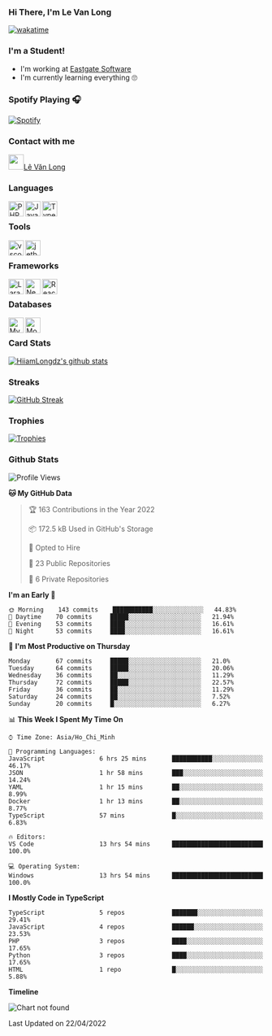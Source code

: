 ### Hi There, I'm Le Van Long 

[![wakatime](https://wakatime.com/badge/user/6843c55a-2a06-4fcd-8ddd-3f4718f8cf4d.svg)](https://wakatime.com/@6843c55a-2a06-4fcd-8ddd-3f4718f8cf4d)

### I'm a Student!
- I'm working at [Eastgate Software](https://eastgate-software.com/)
- I'm currently learning everything 🙄

### Spotify Playing 🎧
[![Spotify](https://spotify-readme-v2-ljjw4c8pd-hiiamlongdz.vercel.app/api/spotify)](https://open.spotify.com/user/312ooo2a5zz44sszdfjmqgjbgmsq)


### Contact with me

[<img src="https://img.icons8.com/dusk/64/000000/facebook-new--v2.png" width="30px"/>Lê Văn Long](https://www.facebook.com/HiiamLongdzz)

### Languages
<img align="left" alt="PHP" src="https://img.icons8.com/dusk/64/000000/php-logo.png" width="30px"/>
<img align="left" alt="JavaScript" src="https://img.icons8.com/dusk/64/000000/javascript.png" width="30px"/>
<img align="left" alt="TypeScript" src="https://img.icons8.com/typescript" width="30px" />
<br />

### Tools
<img align="left" alt="vscode" src="https://img.icons8.com/dusk/64/000000/visual-studio-code-2019.png" width="30px"/>
<img align="left" alt="jetbrain" src="https://camo.githubusercontent.com/8268dcfb76697dd53286590ec9b4385d7a0b89ce/68747470733a2f2f63646e2e6a7364656c6976722e6e65742f6e706d2f73696d706c652d69636f6e734076332f69636f6e732f6a6574627261696e732e737667" width="30px"/>
<br />

### Frameworks
<img align="left" alt="Laravel" src="https://img.icons8.com/ios/50/000000/laravel.png" width="30px"/>
<img align="left" alt="NestJS" src="https://d33wubrfki0l68.cloudfront.net/e937e774cbbe23635999615ad5d7732decad182a/26072/logo-small.ede75a6b.svg" width="30px" />
<img align="left" alt="ReactJS" src="https://img.icons8.com/dusk/64/000000/react.png" width="30px" />
<br />

### Databases
<img align="left" alt="MySQL" src="https://img.icons8.com/ios-filled/50/000000/mysql-logo.png" width="30px"/>
<img align="left" alt="MongoDB" src="https://webimages.mongodb.com/_com_assets/cms/kpo5kblefbjq79065-Horizontal_Default.svg?auto=format%252Ccompress" height="30px" />
<br />

### Card Stats
[![HiiamLongdz's github stats](https://github-readme-stats.vercel.app/api?username=HiiamLongdz&show_icons=true&theme=default)](#CardStats)

### Streaks
[![GitHub Streak](http://github-readme-streak-stats.herokuapp.com?user=HiiamLongdz)](#Streaks)

### Trophies
[![Trophies](https://github-profile-trophy.vercel.app/?username=HiiamLongdz&margin-w=10&theme=discord)](#Trophies)

### Github Stats
<!--START_SECTION:waka-->
![Profile Views](http://img.shields.io/badge/Profile%20Views-0-blue)

**🐱 My GitHub Data** 

> 🏆 163 Contributions in the Year 2022
 > 
> 📦 172.5 kB Used in GitHub's Storage 
 > 
> 💼 Opted to Hire
 > 
> 📜 23 Public Repositories 
 > 
> 🔑 6 Private Repositories  
 > 
**I'm an Early 🐤** 

```text
🌞 Morning    143 commits    ███████████░░░░░░░░░░░░░░   44.83% 
🌆 Daytime    70 commits     █████░░░░░░░░░░░░░░░░░░░░   21.94% 
🌃 Evening    53 commits     ████░░░░░░░░░░░░░░░░░░░░░   16.61% 
🌙 Night      53 commits     ████░░░░░░░░░░░░░░░░░░░░░   16.61%

```
📅 **I'm Most Productive on Thursday** 

```text
Monday       67 commits     █████░░░░░░░░░░░░░░░░░░░░   21.0% 
Tuesday      64 commits     █████░░░░░░░░░░░░░░░░░░░░   20.06% 
Wednesday    36 commits     ██░░░░░░░░░░░░░░░░░░░░░░░   11.29% 
Thursday     72 commits     █████░░░░░░░░░░░░░░░░░░░░   22.57% 
Friday       36 commits     ██░░░░░░░░░░░░░░░░░░░░░░░   11.29% 
Saturday     24 commits     ██░░░░░░░░░░░░░░░░░░░░░░░   7.52% 
Sunday       20 commits     █░░░░░░░░░░░░░░░░░░░░░░░░   6.27%

```


📊 **This Week I Spent My Time On** 

```text
⌚︎ Time Zone: Asia/Ho_Chi_Minh

💬 Programming Languages: 
JavaScript               6 hrs 25 mins       ███████████░░░░░░░░░░░░░░   46.17% 
JSON                     1 hr 58 mins        ███░░░░░░░░░░░░░░░░░░░░░░   14.24% 
YAML                     1 hr 15 mins        ██░░░░░░░░░░░░░░░░░░░░░░░   8.99% 
Docker                   1 hr 13 mins        ██░░░░░░░░░░░░░░░░░░░░░░░   8.77% 
TypeScript               57 mins             █░░░░░░░░░░░░░░░░░░░░░░░░   6.83%

🔥 Editors: 
VS Code                  13 hrs 54 mins      █████████████████████████   100.0%

💻 Operating System: 
Windows                  13 hrs 54 mins      █████████████████████████   100.0%

```

**I Mostly Code in TypeScript** 

```text
TypeScript               5 repos             ███████░░░░░░░░░░░░░░░░░░   29.41% 
JavaScript               4 repos             ██████░░░░░░░░░░░░░░░░░░░   23.53% 
PHP                      3 repos             ████░░░░░░░░░░░░░░░░░░░░░   17.65% 
Python                   3 repos             ████░░░░░░░░░░░░░░░░░░░░░   17.65% 
HTML                     1 repo              █░░░░░░░░░░░░░░░░░░░░░░░░   5.88%

```


**Timeline**

![Chart not found](https://raw.githubusercontent.com/HiiamLongdz/HiiamLongdz/master/charts/bar_graph.png) 


 Last Updated on 22/04/2022
<!--END_SECTION:waka-->
